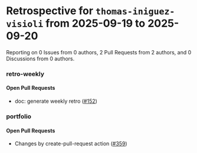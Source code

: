 # Retrospective for `thomas-iniguez-visioli` from 2025-09-19 to 2025-09-20

Reporting on 0 Issues from 0 authors, 2 Pull Requests from 2 authors, and 0 Discussions from 0 authors.


### retro-weekly

#### Open Pull Requests

- doc: generate weekly retro ([#152](https://github.com/thomas-iniguez-visioli/retro-weekly/pull/152))

### portfolio

#### Open Pull Requests

- Changes by create-pull-request action ([#359](https://github.com/thomas-iniguez-visioli/portfolio/pull/359))